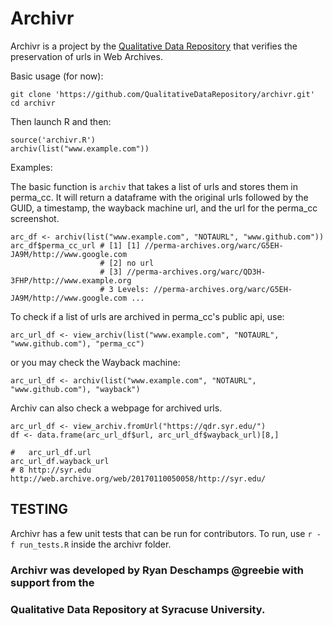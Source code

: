 # Archivr

Archivr is a project by the [Qualitative Data Repository](https://qdr.syr.edu/)
that verifies the preservation of urls in Web Archives.

Basic usage (for now):

```
git clone 'https://github.com/QualitativeDataRepository/archivr.git'
cd archivr
```
Then launch R and then:

```
source('archivr.R')
archiv(list("www.example.com"))
```

Examples:

The basic function is `archiv` that takes a list of urls and stores them in
perma_cc. It will return a dataframe with the
original urls followed by the GUID, a timestamp, the wayback machine url, and
the url for the perma_cc screenshot.

```
arc_df <- archiv(list("www.example.com", "NOTAURL", "www.github.com"))
arc_df$perma_cc_url # [1] [1] //perma-archives.org/warc/G5EH-JA9M/http://www.google.com
                    # [2] no url                                                    
                    # [3] //perma-archives.org/warc/QD3H-3FHP/http://www.example.org
                    # 3 Levels: //perma-archives.org/warc/G5EH-JA9M/http://www.google.com ...
```
To check if a list of urls are archived in perma_cc's public api, use:
```
arc_url_df <- view_archiv(list("www.example.com", "NOTAURL", "www.github.com"), "perma_cc")
```

or you may check the Wayback machine:
```
arc_url_df <- archiv(list("www.example.com", "NOTAURL", "www.github.com"), "wayback")
```

Archiv can also check a webpage for archived urls.

```
arc_url_df <- view_archiv.fromUrl("https://qdr.syr.edu/")
df <- data.frame(arc_url_df$url, arc_url_df$wayback_url)[8,]

#   arc_url_df.url                                    arc_url_df.wayback_url
# 8 http://syr.edu http://web.archive.org/web/20170110050058/http://syr.edu/
```




## TESTING

Archivr has a few unit tests that can be run for contributors. To run, use
`r -f run_tests.R` inside the archivr folder.

### Archivr was developed by Ryan Deschamps @greebie with support from the
### Qualitative Data Repository at Syracuse University.
